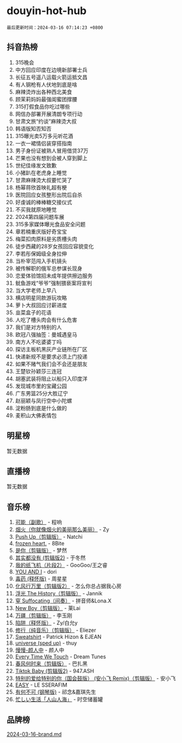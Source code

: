 # douyin-hot-hub

`最后更新时间：2024-03-16 07:14:23 +0800`

## 抖音热榜

1. 315晚会
1. 中方回应印度在边境新部署士兵
1. 长征五号遥八运载火箭运抵文昌
1. 有人钢枪有人伏地到底是啥
1. 麻辣烫炸出各种西北美食
1. 顾茉莉妈妈最强闺蜜团撑腰
1. 315打假食品你吃过哪些
1. 网信办部署开展清朗专项行动
1. 甘肃文旅“约谈”麻辣烫大叔
1. 韩语版知否知否
1. 315曝光卖5万多元听花酒
1. 一衣一裙情侣装穿搭指南
1. 男子身份证被熟人冒用借贷37万
1. 芒果也没有想到会被人穿到脚上
1. 世纪佳缘发文致歉
1. 小猪趴在老虎身上睡觉
1. 甘肃麻辣烫大叔要忙哭了
1. 杨幂蒋欣首映礼超有梗
1. 医院回应女孩整形出院后自杀
1. 好虔诚的棒棒糖交接仪式
1. 不买我就原地睡觉
1. 2024第四届问题车展
1. 315多家媒体曝光食品安全问题
1. 章若楠重庆版好奇宝宝
1. 梅菜扣肉原料是劣质槽头肉
1. 徒步西藏的28岁女孩回应容貌变化
1. 李若彤保姆级全身拉伸
1. 当朴宰范闯入手机镜头
1. 被传解职的俄军总参谋长现身
1. 恋爱体验馆招未成年提供擦边服务
1. 鱿鱼游戏“爷爷”强制猥亵案将宣判
1. 当大学老师上早八
1. 横店明星同款游玩攻略
1. 萝卜大叔回应讨薪进度
1. 韭菜盒子的花语
1. 人吃了槽头肉会有什么危害
1. 我们是对方特别的人
1. 欧冠八强抽签：曼城遇皇马
1. 南方人不吃婆婆丁吗
1. 探访主板机黑灰产业链所在厂区
1. 快递新规不是要求必须上门投递
1. 如果不赌气我们会不会还是朋友
1. 王楚钦孙颖莎三连冠
1. 胡塞武装将阻止以船只入印度洋
1. 发现城市里的宝藏公园
1. 广东男篮25分大胜辽宁
1. 赵丽颖与凤行空中小陀螺
1. 淀粉肠到底是什么做的
1. 麦积山大佛表情包

## 明星榜

暂无数据

## 直播榜

暂无数据

## 音乐榜

1. [可能（副歌）](https://sf5-hl-cdn-tos.douyinstatic.com/obj/tos-cn-ve-2774/cde1731888894259b333569393c2fb51) - 程响
1. [烟火（你就像烟火的美丽那么美丽）](https://sf5-hl-cdn-tos.douyinstatic.com/obj/tos-cn-ve-2774/oAO9ggQMdM8D1dpPfLvFaVQw0xXeWzFweHCR9A) - Zy
1. [Push Up（剪辑版）](https://sf5-hl-cdn-tos.douyinstatic.com/obj/tos-cn-ve-2774/oUZ8lAerCPgMmOQlO6CfhjyIIBRt81GjNgzqt4) - Natchi
1. [frozen heart.](https://sf5-hl-cdn-tos.douyinstatic.com/obj/tos-cn-ve-2774/oIIWJfyjIACZA9zQMtnJ6hQQhFC4vhCupoRBsO) - 8Bite
1. [是你（剪辑版）](https://sf3-cdn-tos.douyinstatic.com/obj/tos-cn-ve-2774/46019dae783c4c969944217fe1cfafc4) - 梦然
1. [其实都没有 (剪辑版2)](https://sf5-hl-cdn-tos.douyinstatic.com/obj/tos-cn-ve-2774/oEBNQenHZtBhxYjGgUDQk0BCHTigQafgFlbQ7k) - 于冬然
1. [我的纸飞机（片段2）](https://sf5-hl-cdn-tos.douyinstatic.com/obj/tos-cn-ve-2774/oM2ZrKcg2CD5AeRB2gkeXOFB1IxAGJdZPazYHf) - GooGoo/王之睿
1. [YOU AND I](https://sf6-cdn-tos.douyinstatic.com/obj/tos-cn-ve-2774/owHneC9pQaAQy2eFQdrfDbsugDhXJYFWBDZzAH) - dori
1. [毒药 (释怀版)](https://sf6-cdn-tos.douyinstatic.com/obj/tos-cn-ve-2774/oYILMEAzspdZBIzy4frJNB8ZHPHWAhiwowd4Ad) - 周星星
1. [化风行万里（剪辑版2）](https://sf5-hl-cdn-tos.douyinstatic.com/obj/tos-cn-ve-2774/oEWQJsIQhzBfrhMgczsZDgNaiFzvgAwMHPtyTB) - 怎么你总占据我心房
1. [浮光 The History（剪辑版）](https://sf5-hl-cdn-tos.douyinstatic.com/obj/tos-cn-ve-2774/oIkABGgUD0nCgDneOBBKSj79UBoAZtQjIi3fbl) - Jannik
1. [窒 Suffocating（间奏）](https://sf5-hl-cdn-tos.douyinstatic.com/obj/tos-cn-ve-2774/oUtBYAhssQz2sxQrNTY6fxtgNBhJ1yMWh7IlWS) - 拼音师&Lona.X
1. [New Boy（剪辑版）](https://sf3-cdn-tos.douyinstatic.com/obj/tos-cn-ve-2774/oAozkaGFcPxBerw7nBQfYf8z6CgCZAblDka2cl) - 莱Lai
1. [万疆（剪辑版）](https://sf3-cdn-tos.douyinstatic.com/obj/tos-cn-ve-2774/ooG7oVgFlDTelKCjCsTTobQvbdtj1BBQXnfZd8) - 李玉刚
1. [陷阱（释怀版）](https://sf6-cdn-tos.douyinstatic.com/obj/tos-cn-ve-2774/oE8C21LeZrzKLDFfQYgMzx4GAIHageG5IzayY7) - Zy/白允y
1. [修行（纯音乐）（剪辑版）](https://sf6-cdn-tos.douyinstatic.com/obj/tos-cn-ve-2774/oconjmgByUNptBMJQHMAjSTCDeDxaSDQxgbeZk) - Eliezer
1. [Sweatshirt](https://sf5-hl-cdn-tos.douyinstatic.com/obj/tos-cn-ve-2774/oIljDAEhoLZWOUjICBfkC4Uzg1QB1BFgNfItyL) - Patrick Hizon & EJEAN
1. [universe (sped up)](https://sf5-hl-cdn-tos.douyinstatic.com/obj/tos-cn-ve-2774/oIQnurQLDCsdYeegkM4CKuVb23MZBXtX6QB8bv) - thuy
1. [慢慢-颜人中](https://sf3-cdn-tos.douyinstatic.com/obj/tos-cn-ve-2774/ocjHNfBXdBxQNC8ZGAeoLMFTUgtBg8bkExunDC) - 颜人中
1. [Every Time We Touch](https://sf6-cdn-tos.douyinstatic.com/obj/tos-cn-ve-2774/ogN6lUKQeBBfEVhIOMikG1CcJjugxk1tztZyhP) - Dream Tunes
1. [春风何时来（剪辑版）](https://sf3-cdn-tos.douyinstatic.com/obj/tos-cn-ve-2774/owVZktEaoxHvc3Qbtf20XZgIDfCsFBLavBTl1M) - 巴扎黑
1. [Tiktok Baby (剪辑版2)](https://sf6-cdn-tos.douyinstatic.com/obj/tos-cn-ve-2774/409234e9be76489d9e51cf47453104f6) - 947.ASH
1. [特别的爱给特别的你（国会鼓版） (安小飞 Remix)（剪辑版）](https://sf5-hl-cdn-tos.douyinstatic.com/obj/tos-cn-ve-2774/5d58984f252449de868a9b52f362d751) - 安小飞
1. [EASY](https://sf5-hl-cdn-tos.douyinstatic.com/obj/tos-cn-ve-2774/o0YWmCNo0QdVFEYlu0FfBBgNSie9S0Q5ZqDltv) - LE SSERAFIM
1. [有何不可 (钢琴版)](https://sf5-hl-cdn-tos.douyinstatic.com/obj/tos-cn-ve-2774/7bee6314dd404650b8923035b853e5ee) - 祁念&嘉琪先生
1. [忙しい生活「人山人海」](https://sf5-hl-cdn-tos.douyinstatic.com/obj/tos-cn-ve-2774/85e45ba5b18b40789757286816d99665) - 时空储蓄罐

## 品牌榜

[2024-03-16-brand.md](2024-03-16-brand.md)
